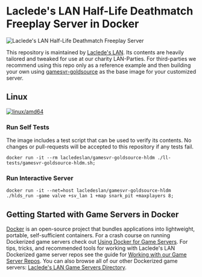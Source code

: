 # Laclede's LAN Half-Life Deathmatch Freeplay Server in Docker

![Laclede's LAN Half-Life Deathmatch Freeplay Server](https://raw.githubusercontent.com/LacledesLAN/gamesvr-goldsource-hldm/master/.misc/banner-goldsource-hldm.png?token=ADBWG5ULV4OOLHLQQF5E4MLB2YWTQ "Laclede's LAN Half-Life Deathmatch Freeplay Server")

This repository is maintained by [Laclede's LAN](https://lacledeslan.com). Its contents are heavily tailored and tweaked for use at our charity LAN-Parties. For third-parties we recommend using this repo only as a reference example and then building your own using [gamesvr-goldsource](https://github.com/LacledesLAN/gamesvr-goldsource) as the base image for your customized server.

## Linux

[![linux/amd64](https://github.com/LacledesLAN/gamesvr-goldsource-hldm/actions/workflows/build-linux-image.yml/badge.svg?branch=master)](https://github.com/LacledesLAN/gamesvr-goldsource-hldm/actions/workflows/build-linux-image.yml)

### Run Self Tests

The image includes a test script that can be used to verify its contents. No changes or pull-requests will be accepted to this repository if any tests fail.

```shell
docker run -it --rm lacledeslan/gamesvr-goldsource-hldm ./ll-tests/gamesvr-goldsource-hldm.sh;
```

### Run Interactive Server

```shell
docker run -it --net=host lacledeslan/gamesvr-goldsource-hldm ./hlds_run -game valve +sv_lan 1 +map snark_pit +maxplayers 8;
```

## Getting Started with Game Servers in Docker

[Docker](https://docs.docker.com/) is an open-source project that bundles applications into lightweight, portable, self-sufficient containers. For a crash course on running Dockerized game servers check out [Using Docker for Game Servers](https://github.com/LacledesLAN/README.1ST/blob/master/GameServers/DockerAndGameServers.md). For tips, tricks, and recommended tools for working with Laclede's LAN Dockerized game server repos see the guide for [Working with our Game Server Repos](https://github.com/LacledesLAN/README.1ST/blob/master/GameServers/WorkingWithOurRepos.md). You can also browse all of our other Dockerized game servers: [Laclede's LAN Game Servers Directory](https://github.com/LacledesLAN/README.1ST/tree/master/GameServers).
